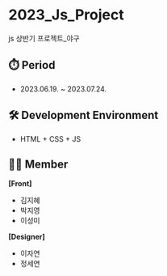 # 2023_Js_Project
js 상반기 프로젝트_야구
<br>
## ⏱️ Period
- 2023.06.19. ~ 2023.07.24.

## 🛠️ Development Environment
- HTML + CSS + JS

## 🧑‍💻 Member
<b>[Front]</b>
- 김지혜
- 박지영
- 이성미
  
<b>[Designer]</b>
- 이자연
- 정세연
